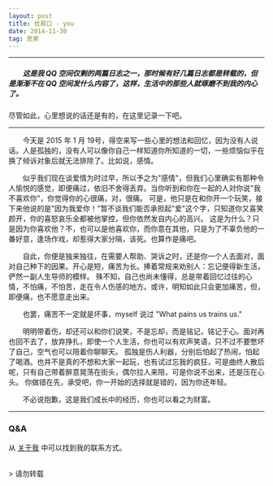 ```yaml
---
layout: post
title: 优易口 - you
date: 2014-11-30
tag: 思索
---
```


___
##### 　　这是我 QQ 空间仅剩的两篇日志之一，那时候有好几篇日志都是转载的，但是渐渐不在 QQ 空间发什么内容了，这样，生活中的那些人就琢磨不到我的内心了。

尽管如此，心里想说的话还是有的，在这里记录一下吧。

___

　　今天是 2015 年 1 月  19号，得空来写一些心里的想法和回忆，因为没有人说话。人是孤独的，没有人可以像你自己一样知道你所知道的一切，一些烦恼似乎在换了倾诉对象后就无法排除了。比如说，感情。

　　似乎我们现在谈爱情为时过早，所以予之为"感情"，但我们心里确实有那种令人愉悦的感觉，即便痛过，依旧不舍得丢弃。当你听到和你在一起的人对你说"我不喜欢你"，你觉得你的心很痛，对，很痛。
可是，他只是在和你开一个玩笑，接下来他说的是"因为我爱你！"暂不谈我们能否承担起"爱"这个字，只知道你又喜笑颜开，你的喜怒哀乐全都被他掌控，但你依然发自内心的高兴。
这是为什么？只是因为你喜欢他？不，也可以是他喜欢你，而你意在其他，只是为了不辜负他的一番好意，逢场作戏，却惹得大家分隔，该死。也算作是痛吧。

　　自此，你便是独来独往，在需要人帮助、哭诉之时，还是你一个人去面对，面对自己种下的因果。开心是短，痛苦为长。捧着常规来劝别人：忘记便得新生活，俨然一副人生导师的模样。
殊不知，自己也尚未懂得，总是带着回忆过往的心情，不怕痛，不怕苦，走在令人伤感的地方。或许，明知如此只会更加痛苦，但，即便痛，也不愿意走出来。

　　也罢，痛苦不一定就是坏事，myself 说过 "What pains us trains us."

　　明明带着伤，却还可以和你们说笑，不是忘却，而是铭记，铭记于心。面对再也回不去了，放弃挣扎，即使一个人生活，你也可以有欢声笑语，只不过不要憋坏了自己，空气也可以陪着你聊聊天。
孤独是伤人利器，分别后怕起了热闹，怕起了喝酒。也并不是真的不想和大家一起玩，也有试过忘我的疯狂，可是曲终人散后呢，只有自己带着醉意晃荡在街头，偶尔拉人来陪，可是你说不出来，还是压在心头。
你做错在先，承受吧，你一开始的选择就是错的，因为你还年轻。

　　不必说抱歉，这是我们成长中的经历，你也可以看之为财富。

___
### Q&A

从 [关于我](https://liuxy0551.github.io/about/) 中可以找到我的联系方式。


<br>
> 请勿转载
